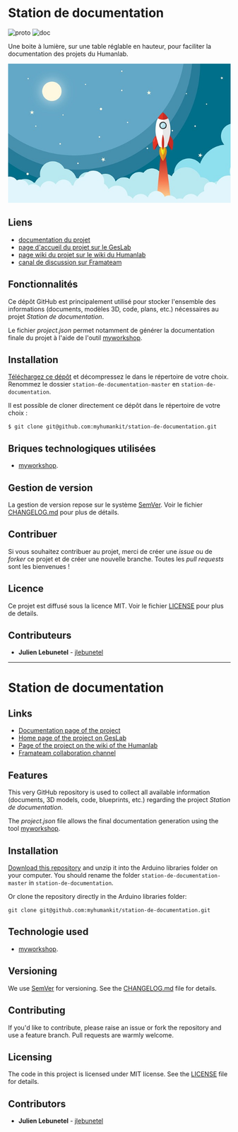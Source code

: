 # Station de documentation
![proto](https://img.shields.io/badge/proto-en%20cours-orange.svg "proto")
![doc](https://img.shields.io/badge/doc-en%20cours-orange.svg "doc")

Une boite à lumière, sur une table réglable en hauteur, pour faciliter la documentation des projets du Humanlab.

![featured_image](https://raw.githubusercontent.com/myhumankit/myworkshop/master/images/default_featured_image.jpg)

## Liens
 * [documentation du projet](https://docs.humanlab.me/myhumankit/station-de-documentation)
 * [page d'accueil du projet sur le GesLab](https://rennes.humanlab.me/projet/station-de-documentation/)
 * [page wiki du projet sur le wiki du Humanlab](http://wikilab.myhumankit.org/index.php?title=Projets:Station_de_documentation)
 * [canal de discussion sur Framateam](https://framateam.org/myhumankit/channels/amenagement-du-lab)

## Fonctionnalités
Ce dépôt GitHub est principalement utilisé pour stocker l'ensemble des informations (documents, modèles 3D, code, plans, etc.) nécessaires au projet _Station de documentation_.

Le fichier _project.json_ permet notamment de générer la documentation finale du projet à l'aide de l'outil [myworkshop](https://github.com/myhumankit/myworkshop).

## Installation
[Téléchargez ce dépôt](https://github.com/myhumankit/station-de-documentation/archive/master.zip) et décompressez le dans le répertoire de votre choix. Renommez le dossier `station-de-documentation-master` en `station-de-documentation`.

Il est possible de cloner directement ce dépôt dans le répertoire de votre choix :

```
$ git clone git@github.com:myhumankit/station-de-documentation.git
```

## Briques technologiques utilisées
 * [myworkshop](https://github.com/myhumankit/myworkshop).

## Gestion de version
La gestion de version repose sur le système [SemVer](http://semver.org/). Voir le fichier [CHANGELOG.md](CHANGELOG.md) pour plus de détails.

## Contribuer
Si vous souhaitez contribuer au projet, merci de créer une _issue_ ou de _forker_ ce projet et de créer une nouvelle branche. Toutes les _pull requests_ sont les bienvenues !

## Licence
Ce projet est diffusé sous la licence MIT. Voir le fichier [LICENSE](LICENSE) pour plus de details.

## Contributeurs
 * **Julien Lebunetel** - [jlebunetel](https://github.com/jlebunetel)

---

# Station de documentation

## Links
 * [Documentation page of the project](https://docs.humanlab.me/myhumankit/station-de-documentation)
 * [Home page of the project on GesLab](https://rennes.humanlab.me/projet/station-de-documentation/)
 * [Page of the project on the wiki of the Humanlab](http://wikilab.myhumankit.org/index.php?title=Projets:Station_de_documentation)
 * [Framateam collaboration channel](https://framateam.org/myhumankit/channels/amenagement-du-lab)

## Features
This very GitHub repository is used to collect all available information (documents, 3D models, code, blueprints, etc.) regarding the project _Station de documentation_.

The _project.json_ file allows the final documentation generation using the tool [myworkshop](https://github.com/myhumankit/myworkshop).

## Installation
[Download this repository](https://github.com/myhumankit/station-de-documentation/archive/master.zip) and unzip it into the Arduino libraries folder on your computer. You should rename the folder `station-de-documentation-master` in `station-de-documentation`.

Or clone the repository directly in the Arduino libraries folder:

```
git clone git@github.com:myhumankit/station-de-documentation.git
```

## Technologie used
 * [myworkshop](https://github.com/myhumankit/myworkshop).

## Versioning
We use [SemVer](http://semver.org/) for versioning. See the [CHANGELOG.md](CHANGELOG.md) file for details.

## Contributing
If you'd like to contribute, please raise an issue or fork the repository and use a feature branch. Pull requests are warmly welcome.

## Licensing
The code in this project is licensed under MIT license. See the [LICENSE](LICENSE) file for details.

## Contributors
 * **Julien Lebunetel** - [jlebunetel](https://github.com/jlebunetel)
